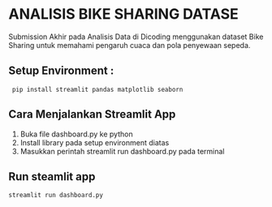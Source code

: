 # ANALISIS BIKE SHARING DATASE
Submission Akhir pada Analisis Data di Dicoding menggunakan dataset Bike Sharing untuk memahami pengaruh cuaca dan pola penyewaan sepeda.

## Setup Environment :
``` pip install streamlit pandas matplotlib seaborn```

## Cara Menjalankan Streamlit App
1. Buka file dashboard.py ke python
2. Install library pada setup environment diatas
3. Masukkan perintah streamlit run dashboard.py pada terminal

## Run steamlit app
```streamlit run dashboard.py```